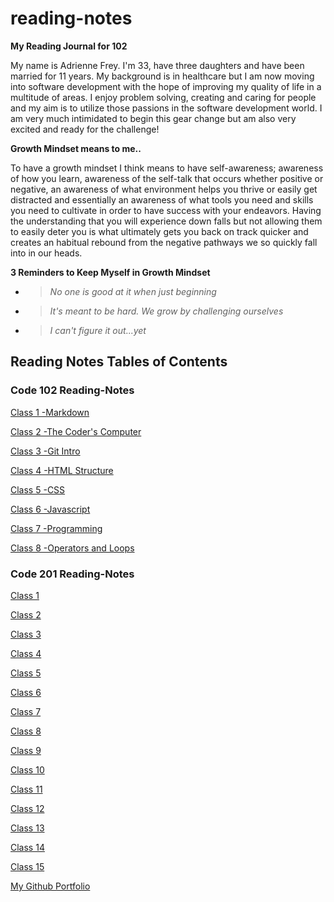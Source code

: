 # reading-notes

**My Reading Journal for 102**

My name is Adrienne Frey. I'm 33, have three daughters and have been married for 11 years. My background is in healthcare but I am now moving into software development with the hope of improving my quality of life in a multitude of areas. I enjoy problem solving, creating and caring for people and my aim is to utilize those passions in the software development world. I am very much intimidated to begin this gear change but am also very excited and ready for the challenge!

**Growth Mindset means to me..**

To have a growth mindset I think means to have self-awareness; awareness of how you learn, awareness of the self-talk that occurs whether positive or negative, an awareness of what environment helps you thrive or easily get distracted and essentially an awareness of what tools you need and skills you need to cultivate in order to have success with your endeavors. Having the understanding that you will experience down falls but not allowing them to easily deter you is what ultimately gets you back on track quicker and creates an habitual rebound from the negative pathways we so quickly fall into in our heads.

**3 Reminders to Keep Myself in Growth Mindset**

- > *No one is good at it when just beginning*
- > *It's meant to be hard. We grow by challenging ourselves*
- > *I can't figure it out...yet*  

## Reading Notes Tables of Contents

### Code 102 Reading-Notes

[Class 1 -Markdown](102notes/class1notes.md)

[Class 2 -The Coder's Computer](102notes/class2notes.md)

[Class 3 -Git Intro](102notes/class3notes.md)

[Class 4 -HTML Structure](102notes/class4notes.md)

[Class 5 -CSS](102notes/class5notes.md)

[Class 6 -Javascript](102notes/class6notes.md)

[Class 7 -Programming](102notes/class7notes.md)

[Class 8 -Operators and Loops](102notes/class8notes.md)

### Code 201 Reading-Notes

[Class 1](201notes/class1notes.md)

[Class 2](201notes/class2notes.md)

[Class 3](201notes/class3notes.md)

[Class 4](201notes/class4notes.md)

[Class 5](201notes/class5notes.md)

[Class 6](201notes/class6notes.md)

[Class 7](201notes/class7notes.md)

[Class 8](201notes/class8notes.md)

[Class 9](201notes/class9notes.md)

[Class 10](201notes/class10notes.md)

[Class 11](201notes/class11notes.md)

[Class 12](201notes/class12notes.md)

[Class 13](201notes/class13notes.md)

[Class 14](201notes/class14notes.md)

[Class 15](201notes/class15notes.md)

[My Github Portfolio](https://github.com/afrey09)

